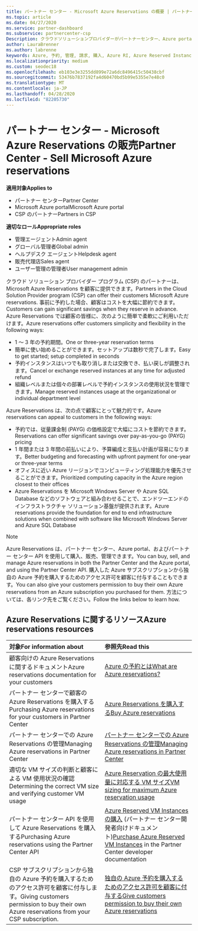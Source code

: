 ```yaml
---
title: パートナー センター - Microsoft Azure Reservations の概要 | パートナー センター
ms.topic: article
ms.date: 04/27/2020
ms.service: partner-dashboard
ms.subservice: partnercenter-csp
Description: クラウドソリューションプロバイダーがパートナーセンター、Azure portal、またはパートナーセンター API を使用して、顧客向けの Azure 予約を購入、販売、管理する方法について説明します。
author: LauraBrenner
ms.author: labrenne
keywords: Azure, 予約, 管理, 請求, 購入, Azure RI, Azure Reserved Instances
ms.localizationpriority: medium
ms.custom: seodec18
ms.openlocfilehash: eb103e3e3255dd899e72a6dc8496415c50438cbf
ms.sourcegitcommit: 53476b7837192fa4d60470bd5b99e5355e7e48c0
ms.translationtype: MT
ms.contentlocale: ja-JP
ms.lasthandoff: 04/28/2020
ms.locfileid: "82205730"
---
```

# <a name="partner-center---sell-microsoft-azure-reservations"></a><span data-ttu-id="f7091-104">パートナー センター - Microsoft Azure Reservations の販売</span><span class="sxs-lookup"><span data-stu-id="f7091-104">Partner Center - Sell Microsoft Azure reservations</span></span>

<!--Maggie, 12/7/18 - Added "Partner Center" to metadata title and H1 title as per Catherine Watson in bug #19868631-->

<span data-ttu-id="f7091-105">**適用対象**</span><span class="sxs-lookup"><span data-stu-id="f7091-105">**Applies to**</span></span>

- <span data-ttu-id="f7091-106">パートナー センター</span><span class="sxs-lookup"><span data-stu-id="f7091-106">Partner Center</span></span>
- <span data-ttu-id="f7091-107">Microsoft Azure portal</span><span class="sxs-lookup"><span data-stu-id="f7091-107">Microsoft Azure portal</span></span>
- <span data-ttu-id="f7091-108">CSP のパートナー</span><span class="sxs-lookup"><span data-stu-id="f7091-108">Partners in CSP</span></span>

<span data-ttu-id="f7091-109">**適切なロール**</span><span class="sxs-lookup"><span data-stu-id="f7091-109">**Appropriate roles**</span></span>

- <span data-ttu-id="f7091-110">管理エージェント</span><span class="sxs-lookup"><span data-stu-id="f7091-110">Admin agent</span></span>
- <span data-ttu-id="f7091-111">グローバル管理者</span><span class="sxs-lookup"><span data-stu-id="f7091-111">Global admin</span></span>
- <span data-ttu-id="f7091-112">ヘルプデスク エージェント</span><span class="sxs-lookup"><span data-stu-id="f7091-112">Helpdesk agent</span></span>
- <span data-ttu-id="f7091-113">販売代理店</span><span class="sxs-lookup"><span data-stu-id="f7091-113">Sales agent</span></span>
- <span data-ttu-id="f7091-114">ユーザー管理の管理者</span><span class="sxs-lookup"><span data-stu-id="f7091-114">User management admin</span></span>

<span data-ttu-id="f7091-115">クラウド ソリューション プロバイダー プログラム (CSP) のパートナーは、Microsoft Azure Reservations を顧客に提供できます。</span><span class="sxs-lookup"><span data-stu-id="f7091-115">Partners in the Cloud Solution Provider program (CSP) can offer their customers Microsoft Azure reservations.</span></span> <span data-ttu-id="f7091-116">事前に予約した場合、顧客はコストを大幅に節約できます。</span><span class="sxs-lookup"><span data-stu-id="f7091-116">Customers can gain significant savings when they reserve in advance.</span></span> <span data-ttu-id="f7091-117">Azure Reservations では顧客の皆様に、次のように簡単で柔軟にご利用いただけます。</span><span class="sxs-lookup"><span data-stu-id="f7091-117">Azure reservations offer customers simplicity and flexibility in the following ways:</span></span>

- <span data-ttu-id="f7091-118">1 ～ 3 年の予約期間。</span><span class="sxs-lookup"><span data-stu-id="f7091-118">One or three-year reservation terms</span></span>
- <span data-ttu-id="f7091-119">簡単に使い始めることができます。セットアップは数秒で完了します。</span><span class="sxs-lookup"><span data-stu-id="f7091-119">Easy to get started; setup completed in seconds</span></span>
- <span data-ttu-id="f7091-120">予約インスタンスはいつでも取り消しまたは交換でき、払い戻しが調整されます。</span><span class="sxs-lookup"><span data-stu-id="f7091-120">Cancel or exchange reserved instances at any time for adjusted refund</span></span>
- <span data-ttu-id="f7091-121">組織レベルまたは個々の部署レベルで予約インスタンスの使用状況を管理できます。</span><span class="sxs-lookup"><span data-stu-id="f7091-121">Manage reserved instances usage at the organizational or individual department level</span></span> 

<span data-ttu-id="f7091-122">Azure Reservations は、次の点で顧客にとって魅力的です。</span><span class="sxs-lookup"><span data-stu-id="f7091-122">Azure reservations can appeal to customers in the following ways:</span></span>

- <span data-ttu-id="f7091-123">予約では、従量課金制 (PAYG) の価格設定で大幅にコストを節約できます。</span><span class="sxs-lookup"><span data-stu-id="f7091-123">Reservations can offer significant savings over pay-as-you-go (PAYG) pricing</span></span>
- <span data-ttu-id="f7091-124">1 年間または 3 年間の前払いにより、予算編成と支払い計画が容易になります。</span><span class="sxs-lookup"><span data-stu-id="f7091-124">Better budgeting and forecasting with upfront payment for one-year or three-year terms</span></span>
- <span data-ttu-id="f7091-125">オフィスに近い Azure リージョンでコンピューティング処理能力を優先させることができます。</span><span class="sxs-lookup"><span data-stu-id="f7091-125">Prioritized computing capacity in the Azure region closest to their offices</span></span>
- <span data-ttu-id="f7091-126">Azure Reservations を Microsoft Windows Server や Azure SQL Database などのソフトウェアと組み合わせることで、エンドツーエンドのインフラストラクチャ ソリューション基盤が提供されます。</span><span class="sxs-lookup"><span data-stu-id="f7091-126">Azure reservations provide the foundation for end to end infrastructure solutions when combined with software like Microsoft Windows Server and Azure SQL Database</span></span>

>[!NOTE]
> <span data-ttu-id="f7091-127">Azure Reservations は、パートナー センター、Azure portal、およびパートナー センター API を使用して購入、販売、管理できます。</span><span class="sxs-lookup"><span data-stu-id="f7091-127">You can buy, sell, and manage Azure reservations in both the Partner Center and the Azure portal, and using the Partner Center API.</span></span> <span data-ttu-id="f7091-128">購入した Azure サブスクリプションから独自の Azure 予約を購入するためのアクセス許可を顧客に付与することもできます。</span><span class="sxs-lookup"><span data-stu-id="f7091-128">You can also give your customers permission to buy their own Azure reservations from an Azure subscription you purchased for them.</span></span> <span data-ttu-id="f7091-129">方法については、各リンク先をご覧ください。</span><span class="sxs-lookup"><span data-stu-id="f7091-129">Follow the links below to learn how.</span></span>

## <a name="azure-reservations-resources"></a><span data-ttu-id="f7091-130">Azure Reservations に関するリソース</span><span class="sxs-lookup"><span data-stu-id="f7091-130">Azure reservations resources</span></span>

|<span data-ttu-id="f7091-131">**対象**</span><span class="sxs-lookup"><span data-stu-id="f7091-131">**For information about**</span></span>   |<span data-ttu-id="f7091-132">**参照先**</span><span class="sxs-lookup"><span data-stu-id="f7091-132">**Read this**</span></span>    |
|:-----------------------------|:-----------------|
| <span data-ttu-id="f7091-133">顧客向けの Azure Reservations に関するドキュメント</span><span class="sxs-lookup"><span data-stu-id="f7091-133">Azure reservations documentation for your customers</span></span> | [<span data-ttu-id="f7091-134">Azure の予約とは</span><span class="sxs-lookup"><span data-stu-id="f7091-134">What are Azure reservations?</span></span>](https://docs.microsoft.com/azure/billing/billing-save-compute-costs-reservations)
|<span data-ttu-id="f7091-135">パートナー センターで顧客の Azure Reservations を購入する</span><span class="sxs-lookup"><span data-stu-id="f7091-135">Purchasing Azure reservations for your customers in Partner Center</span></span>   |[<span data-ttu-id="f7091-136">Azure Reservations を購入する</span><span class="sxs-lookup"><span data-stu-id="f7091-136">Buy Azure reservations</span></span>](azure-reservations-buying.md)
|<span data-ttu-id="f7091-137">パートナー センターでの Azure Reservations の管理</span><span class="sxs-lookup"><span data-stu-id="f7091-137">Managing Azure reservations in Partner Center</span></span> | [<span data-ttu-id="f7091-138">パートナー センターでの Azure Reservations の管理</span><span class="sxs-lookup"><span data-stu-id="f7091-138">Managing Azure reservations in Partner Center</span></span>](azure-reservations-manage.md)
|<span data-ttu-id="f7091-139">適切な VM サイズの判断と顧客による VM 使用状況の確認</span><span class="sxs-lookup"><span data-stu-id="f7091-139">Determining the correct VM size and verifying customer VM usage</span></span>   |[<span data-ttu-id="f7091-140">Azure Reservation の最大使用量に対応する VM サイズ</span><span class="sxs-lookup"><span data-stu-id="f7091-140">VM sizing for maximum Azure reservation usage</span></span>](azure-usage.md)   |
|<span data-ttu-id="f7091-141">パートナー センター API を使用して Azure Reservations を購入する</span><span class="sxs-lookup"><span data-stu-id="f7091-141">Purchasing Azure reservations using the Partner Center API</span></span> | <span data-ttu-id="f7091-142">[Azure Reserved VM Instances の購入](https://docs.microsoft.com/partner-center/develop/purchase-azure-reservations) (パートナー センター開発者向けドキュメント)</span><span class="sxs-lookup"><span data-stu-id="f7091-142">[Purchase Azure Reserved VM Instances](https://docs.microsoft.com/partner-center/develop/purchase-azure-reservations) in the Partner Center developer documentation</span></span>   |
|<span data-ttu-id="f7091-143">CSP サブスクリプションから独自の Azure 予約を購入するためのアクセス許可を顧客に付与します。</span><span class="sxs-lookup"><span data-stu-id="f7091-143">Giving customers permission to buy their own Azure reservations from your CSP subscription.</span></span> | [<span data-ttu-id="f7091-144">独自の Azure 予約を購入するためのアクセス許可を顧客に付与する</span><span class="sxs-lookup"><span data-stu-id="f7091-144">Give customers permission to buy their own Azure reservations</span></span>](give-customers-permission.md)   |
